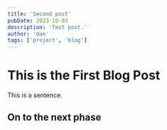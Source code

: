 ```yaml
---
title: 'Second post'
pubDate: 2023-10-03
description: 'Test post.'
author: 'dan'
tags: ['project', 'blog']
---
```


# This is the First Blog Post

This is a sentence.

## On to the next phase